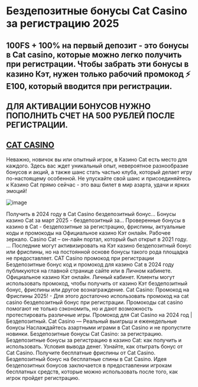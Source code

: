 # Бездепозитные бонусы Cat Casino за регистрацию 2025

## 100FS + 100% на первый депозит - это бонусы в Cat casino, которые можно легко получить при регистрации. Чтобы забрать эти бонусы в казино Кэт, нужен только рабочий промокод ⚡️ E100, который вводится при регистрации.

## ДЛЯ АКТИВАЦИИ БОНУСОВ НУЖНО ПОПОЛНИТЬ СЧЕТ НА 500 РУБЛЕЙ ПОСЛЕ РЕГИСТРАЦИИ.

## [CAT CASINO](https://linkcasino.ru/cat_e100)

Неважно, новичок вы или опытный игрок, в Казино Cat есть место для каждого. Здесь вас ждет уникальный опыт, невероятное разнообразие бонусов и акций, а также шанс стать частью клуба, который делает игру по-настоящему особенной. Не упускайте свой шанс и присоединяйтесь к Казино Cat прямо сейчас - это ваш билет в мир азарта, удачи и ярких эмоций!

![image](https://github.com/user-attachments/assets/8da27651-d0b9-41a7-bd22-a37654e90ff6)


Получить в 2024 году в Cat Casino бездепозитный бонус... Бонусы казино Cat за март 2025 - бездепозитный за...
Проверенные бонусы в казино в Cat - бездепозитные за регистрацию, фриспины, актуальные коды и промокоды на Официальное казино Кэт онлайн. Рабочее зеркало. Casino Cat – он-лайн портал, который был открыт в 2021 году. ... Последние могут активизировать на Кэт казино бездепозитный бонус или фриспины, но на постоянной основе бонусы такого рода площадка не предоставляет.
CAT Casino промокод при регистрации Бездепозитные бонус код и промокод для казино Cat в 2024 году публикуются на главной странице сайте или в Личном кабинете.
Официальное казино Кэт онлайн. Личный кабинет.
Клиенты могут использовать промокод, чтобы получить от казино Кэт бездепозитный бонус, фриспины или другое вознаграждение.
Cat Cаsino: Промокод на Фриспины 2025! - Для этого достаточно использовать промокод на cat casino бездепозитный бонус при регистрации. Промокоды cat casino помогают не только сэкономить, но и дают возможность протестировать различные игры.
Промокод для Cat Casino на 2024 год | Бездепозитный.
Cat Casino — Реальный выигрыш и еженедельные бонусы
Наслаждайтесь азартными играми в Cat Casino и не пропустите новинки.
Бездепозитные бонусы Cat Casino: за регистрацию.
Бездепозитные бонусы за регистрацию в казино Cat: как получить и использовать. Условия вывода денег. Узнайте, как отыграть бонус от Cat Casino.
Получите бесплатные фриспины от Cat Casino.
Бездепозитный бонус на бесплатные спины в Cat Casino. Идея бездепозитных бонусов заключается в предоставлении игрокам бесплатных средств, которые можно использовать после того, как игрок пройдет регистрацию.
